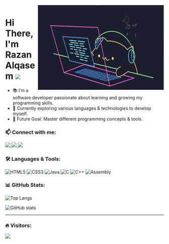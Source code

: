 
<a align="center">
  <img align="right" height="270" width="400" alt="GIF" src="https://github.com/SophieNguyen113/SophieNguyen113/blob/main/Sophie%20Nguyen%20-%20CatCat.gif"> 
</a>

<h1>
  Hi There, I'm Razan Alqasem
  <img src="https://media.giphy.com/media/hvRJCLFzcasrR4ia7z/giphy.gif" width="28">
</h1>

- 📚 I’m a software developer passionate about learning and growing my programming skills.  
- 🌱 Currently exploring various languages & technologies to develop myself.  
- 🎯 Future Goal: Master different programming concepts & tools.  


### 📫 Connect with me:

<p>
  <a href="https://www.facebook.com/share/15pYYXX4tF/">
    <img src="https://img.shields.io/badge/-Facebook-3b5998?style=flat&logo=facebook&logoColor=white">
  </a>
  <a href="https://www.linkedin.com/in/razan-alqasem">
    <img src="https://img.shields.io/badge/-LinkedIn-0072b1?style=flat&logo=linkedin&logoColor=white">
  </a>
  <a href="https://www.instagram.com/code.mode?igsh=MWoxYzBqZ3RlajNodQ==">
    <img src="https://img.shields.io/badge/-Instagram-d62976?style=flat&logo=instagram&logoColor=white">
  </a>
</p>



### 🛠️ Languages & Tools:

![HTML5](https://img.shields.io/badge/-HTML5-000000?style=flat&logo=html5)
![CSS3](https://img.shields.io/badge/-CSS3-000000?style=flat&logo=css3)
![Java](https://img.shields.io/badge/-Java-000000?style=flat&logo=openjdk)
![C](https://img.shields.io/badge/-C-000000?style=flat&logo=c)
![C++](https://img.shields.io/badge/-C++-000000?style=flat&logo=c%2B%2B&logoColor=white)
![Assembly](https://img.shields.io/badge/-Assembly-000000?style=flat)



### 📊 GitHub Stats:

![Top Langs](https://github-readme-stats.vercel.app/api/top-langs/?username=RazanAlqasem&layout=compact&theme=radical&hide=python)


![GitHub stats](https://github-readme-stats.vercel.app/api?username=RazanAlqasem&show_icons=true&theme=radical)

---

### 🔥 Visitors:

<a href="https://komarev.com/ghpvc/?username=RazanAlqasem&style=for-the-badge">
    <img src="https://komarev.com/ghpvc/?username=RazanAlqasem&style=for-the-badge">
</a>


